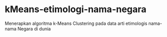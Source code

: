 # kMeans-etimologi-nama-negara
Menerapkan algoritma k-Means Clustering pada data arti etimologis nama-nama Negara di dunia

